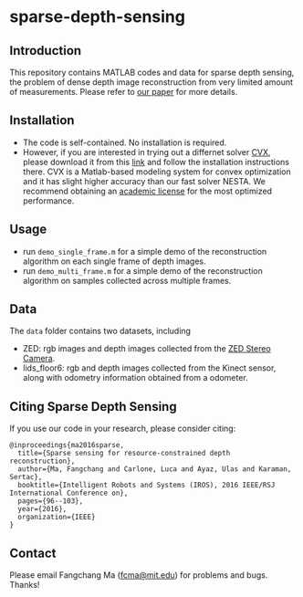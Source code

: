 sparse-depth-sensing
==============

## Introduction
This repository contains MATLAB codes and data for sparse depth sensing, the problem of dense depth image reconstruction from very limited amount of measurements. Please refer to [our paper](http://www.mit.edu/~fcma/publications/Ma.Carlone.IROS16.pdf) for more details.

## Installation
 - The code is self-contained. No installation is required.
 - However, if you are interested in trying out a differnet solver [CVX](http://cvxr.com/cvx/), please download it from this [link](http://cvxr.com/cvx/download/) and follow the installation instructions there. CVX is a Matlab-based modeling system for convex optimization and it has slight higher accuracy than our fast solver NESTA. We recommend obtaining an [academic license](http://cvxr.com/cvx/academic/) for the most optimized performance.

## Usage
 - run `demo_single_frame.m` for a simple demo of the reconstruction algorithm on each single frame of depth images.
 - run `demo_multi_frame.m` for a simple demo of the reconstruction algorithm on samples collected across multiple frames.

## Data
The `data` folder contains two datasets, including
 - ZED: rgb images and depth images collected from the [ZED Stereo Camera](https://www.stereolabs.com/).
 - lids_floor6: rgb and depth images collected from the Kinect sensor, along with odometry information obtained from a odometer.

## Citing Sparse Depth Sensing

If you use our code in your research, please consider citing:

	@inproceedings{ma2016sparse,
	  title={Sparse sensing for resource-constrained depth reconstruction},
	  author={Ma, Fangchang and Carlone, Luca and Ayaz, Ulas and Karaman, Sertac},
	  booktitle={Intelligent Robots and Systems (IROS), 2016 IEEE/RSJ International Conference on},
	  pages={96--103},
	  year={2016},
	  organization={IEEE}
	}

## Contact

Please email Fangchang Ma (fcma@mit.edu) for problems and bugs. Thanks!